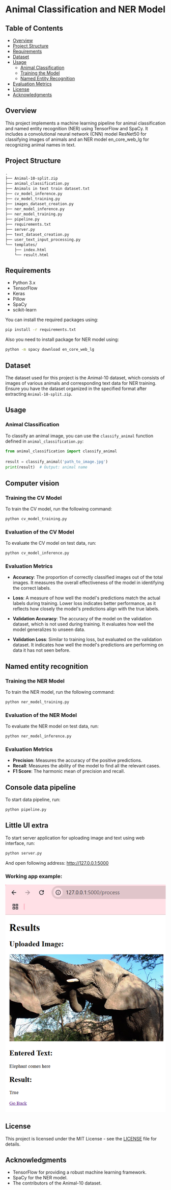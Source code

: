 # Animal Classification and NER Model

## Table of Contents

- [Overview](#overview)
- [Project Structure](#project-structure)
- [Requirements](#requirements)
- [Dataset](#dataset)
- [Usage](#usage)
  - [Animal Classification](#animal-classification)
  - [Training the Model](#training-the-model)
  - [Named Entity Recognition](#named-entity-recognition)
- [Evaluation Metrics](#evaluation-metrics)
- [License](#license)
- [Acknowledgments](#acknowledgments)

## Overview

This project implements a machine learning pipeline for animal classification and named entity recognition (NER) using TensorFlow and SpaCy. It includes a convolutional neural network (CNN) model ResNet50 for classifying images of animals and an NER model en_core_web_lg for recognizing animal names in text.

## Project Structure

```
.
├── Animal-10-split.zip
├── animal_classification.py
├── Animals in text train dataset.txt
├── cv_model_inference.py
├── cv_model_training.py
├── images_dataset_creation.py
├── ner_model_inference.py
├── ner_model_training.py
├── pipeline.py
├── requirements.txt
├── server.py
├── text_dataset_creation.py
├── user_text_input_processing.py
└── templates/
    ├── index.html
    └── result.html
```

## Requirements

- Python 3.x
- TensorFlow
- Keras
- Pillow
- SpaCy
- scikit-learn

You can install the required packages using:

```bash
pip install -r requirements.txt
```

Also you need to install package for NER model using:

```bash
python -m spacy download en_core_web_lg
```

## Dataset

The dataset used for this project is the Animal-10 dataset, which consists of images of various animals and corresponding text data for NER training. Ensure you have the dataset organized in the specified format after extracting `Animal-10-split.zip`.

## Usage

### Animal Classification

To classify an animal image, you can use the `classify_animal` function defined in `animal_classification.py`:

```python
from animal_classification import classify_animal

result = classify_animal('path_to_image.jpg')
print(result)  # Output: animal name
```
## Computer vision

### Training the CV Model

To train the CV model, run the following command:

```bash
python cv_model_training.py
```

### Evaluation of the CV Model

To evaluate the CV model on test data, run:

```bash
python cv_model_inference.py
```

### Evaluation Metrics

- **Accuracy**: The proportion of correctly classified images out of the total images. It measures the overall effectiveness of the model in identifying the correct labels.

- **Loss**: A measure of how well the model's predictions match the actual labels during training. Lower loss indicates better performance, as it reflects how closely the model's predictions align with the true labels.

- **Validation Accuracy**: The accuracy of the model on the validation dataset, which is not used during training. It evaluates how well the model generalizes to unseen data.

- **Validation Loss**: Similar to training loss, but evaluated on the validation dataset. It indicates how well the model's predictions are performing on data it has not seen before.

## Named entity recognition

### Training the NER Model

To train the NER model, run the following command:

```bash
python ner_model_training.py
```

### Evaluation of the NER Model

To evaluate the NER model on test data, run:

```bash
python ner_model_inference.py
```

### Evaluation Metrics

- **Precision**: Measures the accuracy of the positive predictions.
- **Recall**: Measures the ability of the model to find all the relevant cases.
- **F1 Score**: The harmonic mean of precision and recall.

## Console data pipeline

To start data pipeline, run:

```bash
python pipeline.py
```

## Little UI extra

To start server application for uploading image and text using web interface, run:

```bash
python server.py
```

And open following address: http://127.0.0.1:5000

### Working app example:

![img_3.png](img_3.png)

## License

This project is licensed under the MIT License - see the [LICENSE](LICENSE) file for details.

## Acknowledgments

- TensorFlow for providing a robust machine learning framework.
- SpaCy for the NER model.
- The contributors of the Animal-10 dataset.
